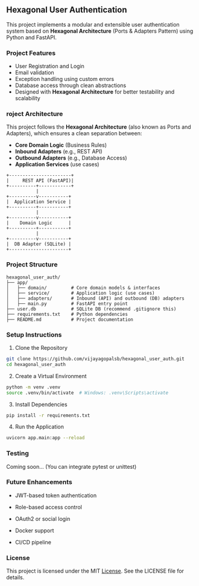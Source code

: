 ## Hexagonal User Authentication


This project implements a modular and extensible user authentication system based on **Hexagonal Architecture** (Ports & Adapters Pattern) using Python and FastAPI.


### Project Features

- User Registration and Login
- Email validation
- Exception handling using custom errors
- Database access through clean abstractions
- Designed with **Hexagonal Architecture** for better testability and scalability

### roject Architecture

This project follows the **Hexagonal Architecture** (also known as Ports and Adapters), which ensures a clean separation between:

- **Core Domain Logic** (Business Rules)
- **Inbound Adapters** (e.g., REST API)
- **Outbound Adapters** (e.g., Database Access)
- **Application Services** (use cases)

```plaintext
+-----------------------+
|     REST API (FastAPI)|
+----------+------------+
           |
+----------v-----------+
|  Application Service |
+----------+-----------+
           |
+----------v-----------+
|    Domain Logic      |
+----------+-----------+
           |
+----------v-----------+
|  DB Adapter (SQLite) |
+----------------------+
```

### Project Structure

```plaintext
hexagonal_user_auth/
├── app/
│   ├── domain/         # Core domain models & interfaces
│   ├── service/        # Application logic (use cases)
│   ├── adapters/       # Inbound (API) and outbound (DB) adapters
│   ├── main.py         # FastAPI entry point
├── user.db             # SQLite DB (recommend .gitignore this)
├── requirements.txt    # Python dependencies
├── README.md           # Project documentation
```

### Setup Instructions

1. Clone the Repository

```bash
git clone https://github.com/vijayagopalsb/hexagonal_user_auth.git
cd hexagonal_user_auth
```

2. Create a Virtual Environment

```bash
python -m venv .venv
source .venv/bin/activate  # Windows: .venv\Scripts\activate
```

3. Install Dependencies

```bash
pip install -r requirements.txt
```

4. Run the Application
```bash
uvicorn app.main:app --reload
```

### Testing
Coming soon... (You can integrate pytest or unittest)

### Future Enhancements

- JWT-based token authentication

- Role-based access control

- OAuth2 or social login

- Docker support

- CI/CD pipeline

### License

This project is licensed under the MIT [License](/LICENSE). See the LICENSE file for details.